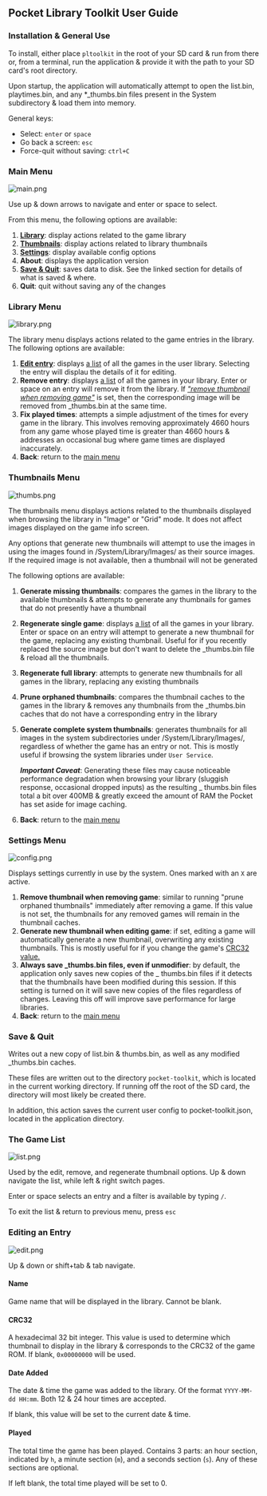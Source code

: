 ## Pocket Library Toolkit User Guide

### Installation & General Use

To install, either place `pltoolkit` in the root of your SD card & run from there or, from a terminal, run the
application & provide it with the path to your SD card's root directory.

Upon startup, the application will automatically attempt to open the list.bin, playtimes.bin, and any *_thumbs.bin files
present in the System subdirectory & load them into memory.

General keys:

* Select: `enter` or `space`
* Go back a screen: `esc`
* Force-quit without saving: `ctrl+C`

### Main Menu

![main.png](images/main.png)

Use up & down arrows to navigate and enter or space to select.

From this menu, the following options are available:

1. [**Library**](#library-menu): display actions related to the game library
2. [**Thumbnails**](#thumbnails-menu): display actions related to library thumbnails
3. [**Settings**](#settings-menu): display available config options
4. **About**: displays the application version
5. [**Save & Quit**](#save--quit): saves data to disk. See the linked section for details of what is saved & where.
6. **Quit**: quit without saving any of the changes

### Library Menu

![library.png](images/library.png)

The library menu displays actions related to the game entries in the library.
The following options are available:

1. [**Edit entry**](): displays [a list](#the-game-list) of all the games in the user library. Selecting the entry will
   displau the
   details of it for editing.
2. **Remove entry**: displays [a list](#the-game-list) of all the games in your library. Enter or space on an entry will
   remove it
   from
   the library. If [_"remove thumbnail when removing game"_](#settings-menu) is set, then the corresponding image will
   be removed from _thumbs.bin at the same time.
3. **Fix played times**: attempts a simple adjustment of the times for every game in the library. This involves removing
   approximately 4660 hours from any game whose played time is greater than 4660 hours & addresses an occasional bug
   where game times are displayed inaccurately.
4. **Back**: return to the [main menu](#main-menu)

### Thumbnails Menu

![thumbs.png](images/thumbs.png)

The thumbnails menu displays actions related to the thumbnails displayed when browsing the library in "Image" or "Grid"
mode. It does not affect images displayed on the game info screen.

Any options that generate new thumbnails will attempt to use the images in using the images found in
/System/Library/Images/<System Name> as their source images. If the required image is not available, then a thumbnail
will not be generated

The following options are available:

1. **Generate missing thumbnails**: compares the games in the library to the available thumbnails & attempts to generate
   any thumbnails for games that do not presently have a thumbnail
2. **Regenerate single game**: displays [a list](#the-game-list) of all the games in your library. Enter or space on an
   entry will attempt to generate a new thumbnail for the game, replacing any existing thumbnail. Useful for if you
   recently replaced the source image but don't want to delete the _thumbs.bin file & reload all the thumbnails.
3. **Regenerate full library**: attempts to generate new thumbnails for all games in the library, replacing any existing
   thumbnails
4. **Prune orphaned thumbnails**: compares the thumbnail caches to the games in the library & removes any thumbnails
   from the _thumbs.bin caches that do not have a corresponding entry in the library
5. **Generate complete system thumbnails**: generates thumbnails for all images in the system subdirectories under
   /System/Library/Images/, regardless of whether the game has an entry or not. This is mostly useful if browsing the
   system libraries under `User Service`.

   ***Important Caveat***: Generating these files may cause noticeable
   performance degradation when browsing your library (sluggish response, occasional dropped inputs) as the resulting _
   thumbs.bin files total a bit over 400MB & greatly exceed the amount of RAM the Pocket has set aside for image
   caching.
6. **Back**: return to the [main menu](#main-menu)

### Settings Menu

![config.png](images/config.png)

Displays settings currently in use by the system. Ones marked with an `X` are active.

1. **Remove thumbnail when removing game**: similar to running "prune orphaned thumbnails" immediately after
   removing a game. If this value is not set, the thumbnails for any removed games will remain in the thumbnail caches.
2. **Generate new thumbnail when editing game**: if set, editing a game will automatically generate a new thumbnail,
   overwriting any existing thumbnails. This is mostly useful for if you change the game's [CRC32 value.](#crc32)
3. **Always save _thumbs.bin files, even if unmodifier**: by default, the application only saves new copies of the _
   thumbs.bin files if it detects that the thumbnails have been modified during this session. If this setting is turned
   on it will save new copies of the files regardless of changes. Leaving this off will improve save performance for
   large libraries.
3. **Back**: return to the [main menu](#main-menu)

### Save & Quit

Writes out a new copy of list.bin & thumbs.bin, as well as any modified _thumbs.bin caches.

These files are written out to the directory `pocket-toolkit`, which is located in the current working directory. If
running off the root of the SD card, the directory will most likely be created there.

In addition, this action saves the current user config to pocket-toolkit.json, located in the application directory.

### The Game List

![list.png](images/list.png)

Used by the edit, remove, and regenerate thumbnail options. Up & down navigate the list, while left & right switch
pages.

Enter or space selects an entry and a filter is available by typing `/`.

To exit the list & return to previous menu, press `esc`

### Editing an Entry

![edit.png](images/edit.png)

Up & down or shift+tab & tab navigate.

#### Name

Game name that will be displayed in the library. Cannot be blank.

#### CRC32

A hexadecimal 32 bit integer. This value is used to determine which thumbnail to display in the library & corresponds to
the CRC32 of the game ROM. If blank, `0x00000000` will be used.

#### Date Added

The date & time the game was added to the library. Of the format `YYYY-MM-dd HH:mm`. Both 12 & 24 hour times are
accepted.

If blank, this value will be set to the current date & time.

#### Played

The total time the game has been played. Contains 3 parts: an hour section, indicated by `h`, a minute section (`m`),
and a seconds section (`s`). Any of these sections are optional.

If left blank, the total time played will be set to 0.